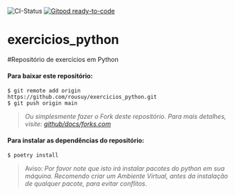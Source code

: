 ![CI-Status](https://github.com/rousuy/exercicios_python/actions/workflows/main.yml/badge.svg)
[![Gitpod ready-to-code](https://img.shields.io/badge/Gitpod-ready--to--code-908a85?logo=gitpod)](
https://gitpod.io/#https://github.com/rousuy/uri-online-judge.git)
# exercicios_python
#Repositório de exercícios em Python

#### Para baixar este repositório:
```
$ git remote add origin https://github.com/rousuy/exercicios_python.git
$ git push origin main
```
> *Ou simplesmente fazer o Fork deste repositório. 
> Para mais detalhes, visite: [github/docs/forks.com](https://docs.github.com/pt/get-started/quickstart/fork-a-rep)*
#### Para instalar as dependências do repositório:
```
$ poetry install
```
> Aviso: *Por favor note que isto irá instalar pacotes do python em sua máquina. 
> Recomendo criar um Ambiente Virtual, antes da instalação de qualquer pacote,
> para evitar conflitos*.